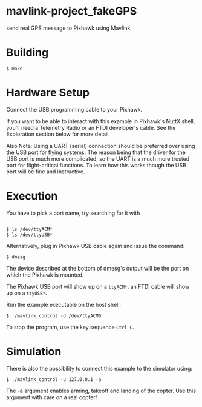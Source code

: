 # mavlink-project_fakeGPS

send real GPS message to Pixhawk using Mavlink

Building
========

```
$ make
```

Hardware Setup
=========

Connect the USB programming cable to your Pixhawk.  

If you want to be able to interact with this example in Pixhawk's NuttX shell, you'll need a Telemetry Radio or an FTDI developer's cable.  See the Exploration section below for more detail.

Also Note: Using a UART (serial) connection should be preferred over using the USB port for flying systems.  The reason being that the driver for the USB port is much more complicated, so the UART is a much more trusted port for flight-critical functions.  To learn how this works though the USB port will be fine and instructive.

Execution
=========

You have to pick a port name, try searching for it with 
```

$ ls /dev/ttyACM* 
$ ls /dev/ttyUSB*
```

Alternatively, plug in Pixhawk USB cable again and issue the command:
```
$ dmesg
```
The device described at the bottom of dmesg's output will be the port on which the Pixhawk is mounted. 

The Pixhawk USB port will show up on a `ttyACM*`, an FTDI cable will show up on a `ttyUSB*`.


Run the example executable on the host shell:

```
$ ./mavlink_control -d /dev/ttyACM0
```

To stop the program, use the key sequence `Ctrl-C`.


Simulation
===========

There is also the possibility to connect this example to the simulator using:

```
$ ./mavlink_control -u 127.0.0.1 -a
```
The -a argument enables arming, takeoff and landing of the copter. Use this argument with care on a real copter!
